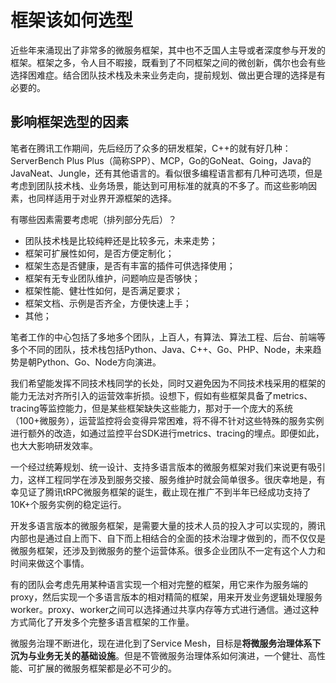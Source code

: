 # 框架该如何选型

近些年来涌现出了非常多的微服务框架，其中也不乏国人主导或者深度参与开发的框架。框架之多，令人目不暇接，既看到了不同框架之间的微创新，偶尔也会有些选择困难症。结合团队技术栈及未来业务走向，提前规划、做出更合理的选择是有必要的。

## 影响框架选型的因素

笔者在腾讯工作期间，先后经历了众多的研发框架，C++的就有好几种：ServerBench Plus Plus（简称SPP）、MCP，Go的GoNeat、Going，Java的JavaNeat、Jungle，还有其他语言的。看似很多编程语言都有几种可选项，但是考虑到团队技术栈、业务场景，能达到可用标准的就真的不多了。而这些影响因素，也同样适用于对业界开源框架的选择。

有哪些因素需要考虑呢（排列部分先后）？

* 团队技术栈是比较纯粹还是比较多元，未来走势；
* 框架可扩展性如何，是否方便定制化；
* 框架生态是否健康，是否有丰富的插件可供选择使用；
* 框架有无专业团队维护，问题响应是否够快；
* 框架性能、健壮性如何，是否满足要求；
* 框架文档、示例是否齐全，方便快速上手；
* 其他；

笔者工作的中心包括了多地多个团队，上百人，有算法、算法工程、后台、前端等多个不同的团队，技术栈包括Python、Java、C++、Go、PHP、Node，未来趋势是朝Python、Go、Node方向演进。

我们希望能发挥不同技术栈同学的长处，同时又避免因为不同技术栈采用的框架的能力无法对齐所引入的运营效率折损。设想下，假如有些框架具备了metrics、tracing等监控能力，但是某些框架缺失这些能力，那对于一个庞大的系统（100+微服务），运营监控将会变得异常困难，将不得不针对这些特殊的服务实例进行额外的改造，如通过监控平台SDK进行metrics、tracing的埋点。即便如此，也大大影响研发效率。

一个经过统筹规划、统一设计、支持多语言版本的微服务框架对我们来说更有吸引力，这样工程同学在涉及到服务交接、服务维护时就会简单很多。很庆幸地是，有幸见证了腾讯tRPC微服务框架的诞生，截止现在推广不到半年已经成功支持了10K+个服务实例的稳定运行。

开发多语言版本的微服务框架，是需要大量的技术人员的投入才可以实现的，腾讯内部也是通过自上而下、自下而上相结合的全面的技术治理才做到的，而不仅仅是微服务框架，还涉及到微服务的整个运营体系。很多企业团队不一定有这个人力和时间来做这个事情。

有的团队会考虑先用某种语言实现一个相对完整的框架，用它来作为服务端的proxy，然后实现一个多语言版本的相对精简的框架，用来开发业务逻辑处理服务worker。proxy、worker之间可以选择通过共享内存等方式进行通信。通过这种方式简化了开发多个完整多语言框架的工作量。

微服务治理不断进化，现在进化到了Service Mesh，目标是**将微服务治理体系下沉为与业务无关的基础设施**。但是不管微服务治理体系如何演进，一个健壮、高性能、可扩展的微服务框架都是必不可少的。
